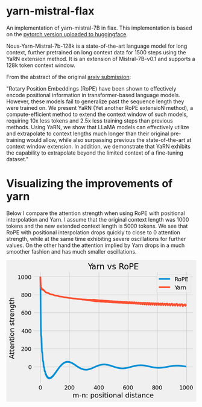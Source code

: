 # yarn-mistral-flax
An implementation of yarn-mistral-7B in flax. This implementation is based on the [pytorch version uploaded to huggingface](https://huggingface.co/NousResearch/Yarn-Mistral-7b-128k
).


Nous-Yarn-Mistral-7b-128k is a state-of-the-art language model for long context, further pretrained on long context data for 1500 steps using the YaRN extension method. It is an extension of Mistral-7B-v0.1 and supports a 128k token context window.

From the abstract of the original [arxiv submission](https://arxiv.org/abs/2309.00071):


"Rotary Position Embeddings (RoPE) have been shown to effectively encode positional information in transformer-based language models. However, these models fail to generalize past the sequence length they were trained on. We present YaRN (Yet another RoPE extensioN method), a compute-efficient method to extend the context window of such models, requiring 10x less tokens and 2.5x less training steps than previous methods. Using YaRN, we show that LLaMA models can effectively utilize and extrapolate to context lengths much longer than their original pre-training would allow, while also surpassing previous the state-of-the-art at context window extension. In addition, we demonstrate that YaRN exhibits the capability to extrapolate beyond the limited context of a fine-tuning dataset."

# Visualizing the improvements of yarn
Below I compare the attention strength when using RoPE with positional interpolation
and Yarn. I assume that the original context length was 1000 tokens and the new extended 
context length is 5000 tokens. We see that RoPE with positional interpolation drops quickly to
close to 0 attention strength, while at the same time exhibiting severe oscillations for further values. 
On the other hand the attention implied by Yarn drops in a much smoother fashion and has much smaller oscillations.

![](assets/yarn_vs_rope.png)
